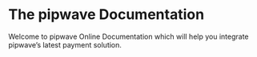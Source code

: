 # The pipwave Documentation
Welcome to pipwave Online Documentation which will help you integrate pipwave’s latest payment solution.
